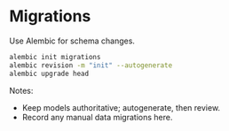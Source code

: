# Migrations

Use Alembic for schema changes.

```bash
alembic init migrations
alembic revision -m "init" --autogenerate
alembic upgrade head
```

Notes:

- Keep models authoritative; autogenerate, then review.
- Record any manual data migrations here.
